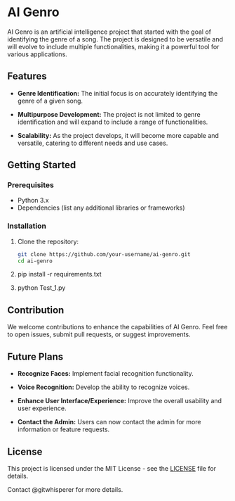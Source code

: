 # AI Genro

AI Genro is an artificial intelligence project that started with the goal of identifying the genre of a song. The project is designed to be versatile and will evolve to include multiple functionalities, making it a powerful tool for various applications.

## Features

- **Genre Identification:** The initial focus is on accurately identifying the genre of a given song.
  
- **Multipurpose Development:** The project is not limited to genre identification and will expand to include a range of functionalities.

- **Scalability:** As the project develops, it will become more capable and versatile, catering to different needs and use cases.

## Getting Started

### Prerequisites

- Python 3.x
- Dependencies (list any additional libraries or frameworks)

### Installation

1. Clone the repository:

   ```bash
   git clone https://github.com/your-username/ai-genro.git
   cd ai-genro
2. pip install -r requirements.txt
3. python Test_1.py

## Contribution

We welcome contributions to enhance the capabilities of AI Genro. Feel free to open issues, submit pull requests, or suggest improvements.

## Future Plans

- **Recognize Faces:** Implement facial recognition functionality.
  
- **Voice Recognition:** Develop the ability to recognize voices.

- **Enhance User Interface/Experience:** Improve the overall usability and user experience.

- **Contact the Admin:** Users can now contact the admin for more information or feature requests.

## License

This project is licensed under the MIT License - see the [LICENSE](LICENSE) file for details.

Contact @gitwhisperer for more details.



